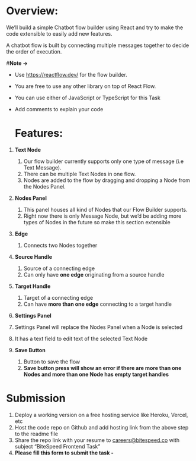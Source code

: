 # Overview:

We’ll build a simple Chatbot flow builder using React and try to make the code extensible to easily add new features. 

A chatbot flow is built by connecting multiple messages together to decide the order of execution.


#**Note →** 

- Use https://reactflow.dev/ for the flow builder.
- You are free to use any other library on top of React Flow.
- You can use either of JavaScript or TypeScript for this Task
- Add comments to explain your code


  # Features:

1. **Text Node** 
    1. Our flow builder currently supports only one type of message (i.e Text Message).
    2. There can be multiple Text Nodes in one flow.
    3. Nodes are added to the flow by dragging and dropping a Node from the Nodes Panel.
2. **Nodes Panel** 
    1. This panel houses all kind of Nodes that our Flow Builder supports.
    2. Right now there is only Message Node, but we’d be adding more types of Nodes in the future so make this section extensible 
3. **Edge**
    1. Connects two Nodes together
4. **Source Handle**
    1. Source of a connecting edge 
    2. Can only have **one edge** originating from a source handle
5. **Target Handle** 
    1. Target of a connecting edge
    2. Can have **more than one edge** connecting to a target handle 
6. **Settings Panel**
  1. Settings Panel will replace the Nodes Panel when a Node is selected
  2. It has a text field to edit text of the selected Text Node

     
 7. **Save Button**
    1. Button to save the flow 
    2. **Save button press will show an error if there are more than one Nodes and more than one Node has empty target handles**

# Submission

1. Deploy a working version on a free hosting service like Heroku, Vercel, etc 
2. Host the code repo on Github and add hosting link from the above step to the readme file 
3. Share the repo link with your resume to [careers@bitespeed.co](mailto:careers@bitespeed.co) with subject “BiteSpeed Frontend Task”
4. **Please fill this form to submit the task -**
     
